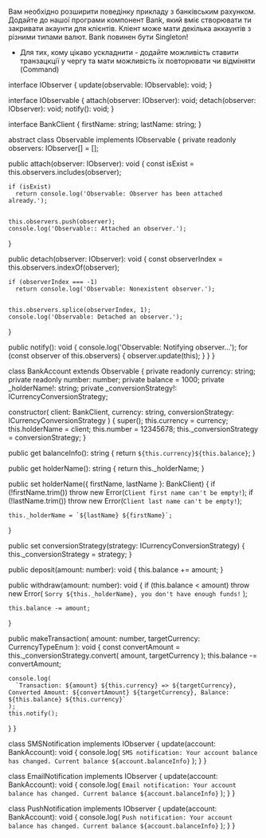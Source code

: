 Вам необхідно розширити поведінку прикладу з банківським рахунком. Додайте до нашої програми компонент Bank, який вміє створювати ти закривати акаунти для клієнтів. Кліент може мати декілька аккаунтів з різними типами валют. Bank повинен бути Singleton!

- Для тих, кому цікаво ускладнити - додайте можливість ставити транзацкції у чергу та мати можливість їх повторювати чи відміняти (Command)

interface IObserver {
update(observable: IObservable): void;
}

interface IObservable {
attach(observer: IObserver): void;
detach(observer: IObserver): void;
notify(): void;
}

interface BankClient {
firstName: string;
lastName: string;
}

abstract class Observable implements IObservable {
private readonly observers: IObserver[] = [];

public attach(observer: IObserver): void {
const isExist = this.observers.includes(observer);

    if (isExist)
      return console.log('Observable: Observer has been attached already.');


    this.observers.push(observer);
    console.log('Observable:: Attached an observer.');

}

public detach(observer: IObserver): void {
const observerIndex = this.observers.indexOf(observer);

    if (observerIndex === -1)
      return console.log('Observable: Nonexistent observer.');


    this.observers.splice(observerIndex, 1);
    console.log('Observable: Detached an observer.');

}

public notify(): void {
console.log('Observable: Notifying observer...');
for (const observer of this.observers) {
observer.update(this);
}
}
}

class BankAccount extends Observable {
private readonly currency: string;
private readonly number: number;
private balance = 1000;
private \_holderName!: string;
private \_conversionStrategy!: ICurrencyConversionStrategy;

constructor(
client: BankClient,
currency: string,
conversionStrategy: ICurrencyConversionStrategy
) {
super();
this.currency = currency;
this.holderName = client;
this.number = 12345678;
this.\_conversionStrategy = conversionStrategy;
}

public get balanceInfo(): string {
return `${this.currency}${this.balance}`;
}

public get holderName(): string {
return this.\_holderName;
}

public set holderName({ firstName, lastName }: BankClient) {
if (!firstName.trim()) throw new Error(`Client first name can't be empty!`);
if (!lastName.trim()) throw new Error(`Client last name can't be empty!`);

    this._holderName = `${lastName} ${firstName}`;

}

public set conversionStrategy(strategy: ICurrencyConversionStrategy) {
this.\_conversionStrategy = strategy;
}

public deposit(amount: number): void {
this.balance += amount;
}

public withdraw(amount: number): void {
if (this.balance < amount)
throw new Error(
`Sorry ${this._holderName}, you don't have enough funds!`
);

    this.balance -= amount;

}

public makeTransaction(
amount: number,
targetCurrency: CurrencyTypeEnum
): void {
const convertAmount = this.\_conversionStrategy.convert(
amount,
targetCurrency
);
this.balance -= convertAmount;

    console.log(
      `Transaction: ${amount} ${this.currency} => ${targetCurrency}, Converted Amount: ${convertAmount} ${targetCurrency}, Balance: ${this.balance} ${this.currency}`
    );
    this.notify();

}
}

class SMSNotification implements IObserver {
update(account: BankAccount): void {
console.log(
`SMS notification: Your account balance has changed. Current balance ${account.balanceInfo}`
);
}
}

class EmailNotification implements IObserver {
update(account: BankAccount): void {
console.log(
`Email notification: Your account balance has changed. Current balance ${account.balanceInfo}`
);
}
}

class PushNotification implements IObserver {
update(account: BankAccount): void {
console.log(
`Push notification: Your account balance has changed. Current balance ${account.balanceInfo}`
);
}
}
